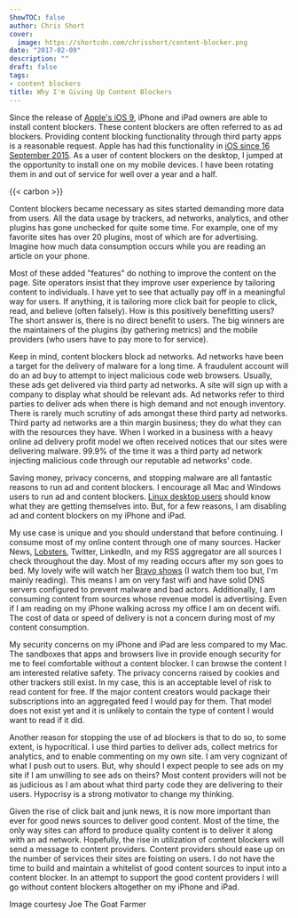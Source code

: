 ```yaml
---
ShowTOC: false
author: Chris Short
cover:
  image: https://shortcdn.com/chrisshort/content-blocker.png
date: "2017-02-09"
description: ""
draft: false
tags:
- content blockers
title: Why I'm Giving Up Content Blockers
---
```


Since the release of [Apple's iOS 9](https://thenextweb.com/apple/2015/08/24/ios-9-content-blocking-will-transform-the-mobile-web-ive-tried-it/), iPhone and iPad owners are able to install content blockers. These content blockers are often referred to as ad blockers. Providing content blocking functionality through third party apps is a reasonable request. Apple has had this functionality in [iOS since 16 September 2015](https://en.wikipedia.org/wiki/IOS_9). As a user of content blockers on the desktop, I jumped at the opportunity to install one on my mobile devices. I have been rotating them in and out of service for well over a year and a half.

{{< carbon >}}

Content blockers became necessary as sites started demanding more data from users. All the data usage by trackers, ad networks, analytics, and other plugins has gone unchecked for quite some time. For example, one of my favorite sites has over 20 plugins, most of which are for advertising. Imagine how much data consumption occurs while you are reading an article on your phone.


Most of these added "features" do nothing to improve the content on the page. Site operators insist that they improve user experience by tailoring content to individuals. I have yet to see that actually pay off in a meaningful way for users. If anything, it is tailoring more click bait for people to click, read, and believe (often falsely). How is this positively benefitting users? The short answer is, there is no direct benefit to users. The big winners are the maintainers of the plugins (by gathering metrics) and the mobile providers (who users have to pay more to for service).

Keep in mind, content blockers block ad networks. Ad networks have been a target for the delivery of malware for a long time. A fraudulent account will do an ad buy to attempt to inject malicious code web browsers. Usually, these ads get delivered via third party ad networks. A site will sign up with a company to display what should be relevant ads. Ad networks refer to third parties to deliver ads when there is high demand and not enough inventory. There is rarely much scrutiny of ads amongst these third party ad networks. Third party ad networks are a thin margin business; they do what they can with the resources they have. When I worked in a business with a heavy online ad delivery profit model we often received notices that our sites were delivering malware. 99.9% of the time it was a third party ad network injecting malicious code through our reputable ad networks' code.

Saving money, privacy concerns, and stopping malware are all fantastic reasons to run ad and content blockers. I encourage all Mac and Windows users to run ad and content blockers. [Linux desktop users](https://blog.jessfraz.com/) should know what they are getting themselves into. But, for a few reasons, I am disabling ad and content blockers on my iPhone and iPad.

My use case is unique and you should understand that before continuing. I consume most of my online content through one of many sources. Hacker News, [Lobsters](https://lobste.rs/), Twitter, LinkedIn, and my RSS aggregator are all sources I check throughout the day. Most of my reading occurs after my son goes to bed. My lovely wife will watch her [Bravo shows](http://www.bravotv.com/shows) (I watch them too but, I'm mainly reading). This means I am on very fast wifi and have solid DNS servers configured to prevent malware and bad actors. Additionally, I am consuming content from sources whose revenue model is advertising. Even if I am reading on my iPhone walking across my office I am on decent wifi. The cost of data or speed of delivery is not a concern during most of my content consumption.

My security concerns on my iPhone and iPad are less compared to my Mac. The sandboxes that apps and browsers live in provide enough security for me to feel comfortable without a content blocker. I can browse the content I am interested relative safety. The privacy concerns raised by cookies and other trackers still exist. In my case, this is an acceptable level of risk to read content for free. If the major content creators would package their subscriptions into an aggregated feed I would pay for them. That model does not exist yet and it is unlikely to contain the type of content I would want to read if it did.

Another reason for stopping the use of ad blockers is that to do so, to some extent, is hypocritical. I use third parties to deliver ads, collect metrics for analytics, and to enable commenting on my own site. I am very cognizant of what I push out to users. But, why should I expect people to see ads on my site if I am unwilling to see ads on theirs? Most content providers will not be as judicious as I am about what third party code they are delivering to their users. Hypocrisy is a strong motivator to change my thinking.

Given the rise of click bait and junk news, it is now more important than ever for good news sources to deliver good content. Most of the time, the only way sites can afford to produce quality content is to deliver it along with an ad network. Hopefully, the rise in utilization of content blockers will send a message to content providers. Content providers should ease up on the number of services their sites are foisting on users. I do not have the time to build and maintain a whitelist of good content sources to input into a content blocker. In an attempt to support the good content providers I will go without content blockers altogether on my iPhone and iPad.

Image courtesy Joe The Goat Farmer
